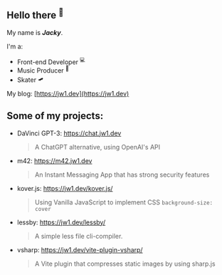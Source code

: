 ## Hello there <sup>👋</sup>  

My name is **_Jacky_**.  

I'm a:  

- Front-end Developer <sup>💻</sup>   
- Music Producer <sup>🎵</sup>   
- Skater <sup>🛹</sup>   

My blog: [https://jw1.dev](https://jw1.dev)  

## Some of my projects:

- DaVinci GPT-3: https://chat.jw1.dev
  > A ChatGPT alternative, using OpenAI's API

- m42: https://m42.jw1.dev
  > An Instant Messaging App that has strong security features
 
- kover.js: https://jw1.dev/kover.js/  
  > Using Vanilla JavaScript to implement CSS `background-size: cover`

- lessby: https://jw1.dev/lessby/  
  > A simple less file cli-compiler.

- vsharp: https://jw1.dev/vite-plugin-vsharp/  
  > A Vite plugin that compresses static images by using sharp.js
  
